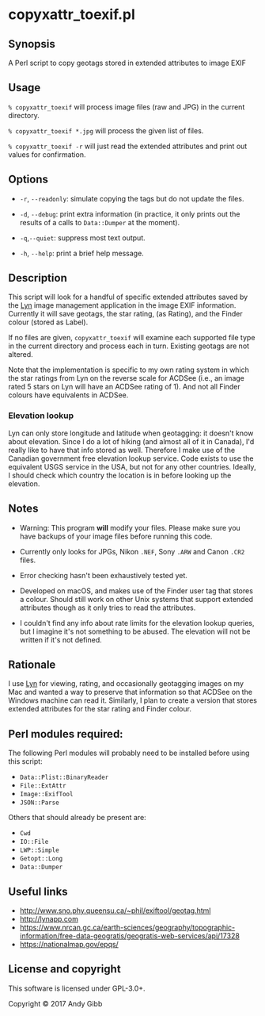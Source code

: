 # copyxattr_toexif.pl

## Synopsis
A Perl script to copy geotags stored in extended attributes to image EXIF

## Usage

`% copyxattr_toexif` will process image files (raw and JPG) in the current directory.

`% copyxattr_toexif *.jpg` will process the given list of files.

`% copyxattr_toexif -r` will just read the extended attributes and print out values for confirmation.

## Options

* `-r`, `--readonly`: simulate copying the tags but do not update the files.

* `-d`, `--debug`: print extra information (in practice, it only prints out the results of a calls to `Data::Dumper` at the moment).

* `-q`,`--quiet`: suppress most text output.

* `-h`, `--help`: print a brief help message.

## Description

This script will look for a handful of specific extended attributes saved by the [Lyn](http://lynapp.com) image management application in the image EXIF information. Currently it will save geotags, the star rating, (as Rating), and the Finder colour (stored as Label).

If no files are given, `copyxattr_toexif` will examine each supported
file type in the current directory and process each in turn. Existing
geotags are not altered.

Note that the implementation is specific to my own rating system in
which the star ratings from Lyn on the reverse scale for ACDSee (i.e.,
an image rated 5 stars on Lyn will have an ACDSee rating of 1). And
not all Finder colours have equivalents in ACDSee.

### Elevation lookup

Lyn can only store longitude and latitude when geotagging: it doesn't know about elevation. Since I do a lot of hiking (and almost all of it in Canada), I'd really like to have that info stored as well. Therefore I make use of the Canadian government free elevation lookup service. Code exists to use the equivalent USGS service in the USA, but not for any other countries. Ideally, I should check which country the location is in before looking up the elevation.

## Notes

* Warning: This program **will** modify your files. Please make sure you have backups of your image files before running this code.

* Currently only looks for JPGs, Nikon `.NEF`, Sony `.ARW` and Canon `.CR2`  files.

* Error checking hasn't been exhaustively tested yet.

* Developed on macOS, and makes use of the Finder user tag that stores a colour. Should still work on other Unix systems that support extended attributes though as it only tries to read the attributes.

* I couldn't find any info about rate limits for the elevation lookup queries, but I imagine it's not something to be abused. The elevation will not be written if it's not defined.

## Rationale

I use [Lyn](http://lynapp.com) for viewing, rating, and occasionally geotagging images on my Mac and wanted a way to preserve that information so that ACDSee on the Windows machine can read it. Similarly, I plan to create a version that stores extended attributes for the star rating and Finder colour.

## Perl modules required:

The following Perl modules will probably need to be installed before using this script:

* `Data::Plist::BinaryReader`
* `File::ExtAttr`
* `Image::ExifTool`
* `JSON::Parse`

Others that should already be present are:
* `Cwd`
* `IO::File`
* `LWP::Simple`
* `Getopt::Long`
* `Data::Dumper`

## Useful links

* http://www.sno.phy.queensu.ca/~phil/exiftool/geotag.html
* http://lynapp.com
* https://www.nrcan.gc.ca/earth-sciences/geography/topographic-information/free-data-geogratis/geogratis-web-services/api/17328
* https://nationalmap.gov/epqs/

## License and copyright

This software is licensed under GPL-3.0+.

Copyright &copy; 2017 Andy Gibb

